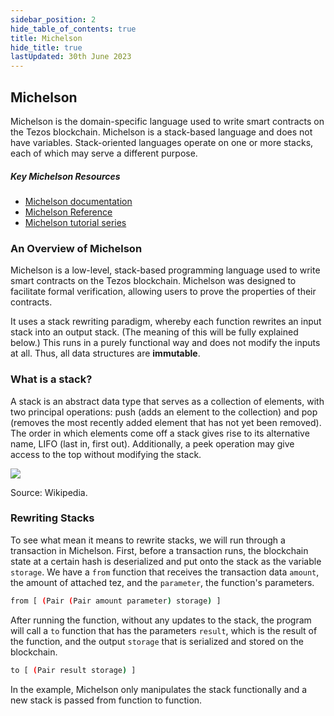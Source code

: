 ```yaml
---
sidebar_position: 2
hide_table_of_contents: true
title: Michelson
hide_title: true
lastUpdated: 30th June 2023
---
```


## Michelson

Michelson is the domain-specific language used to write smart contracts on the Tezos blockchain. Michelson is a stack-based language and does not have variables. Stack-oriented languages operate on one or more stacks, each of which may serve a different purpose.

##### Key Michelson Resources

* [Michelson documentation](http://tezos.gitlab.io/007/michelson.html)
* [Michelson Reference](https://tezos.gitlab.io/michelson-reference/)
* [Michelson tutorial series](https://gitlab.com/camlcase-dev/michelson-tutorial/tree/master)

### An Overview of Michelson

Michelson is a low-level, stack-based programming language used to write smart contracts on the Tezos blockchain. Michelson was designed to facilitate formal verification, allowing users to prove the properties of their contracts.

It uses a stack rewriting paradigm, whereby each function rewrites an input stack into an output stack. \(The meaning of this will be fully explained below.\) This runs in a purely functional way and does not modify the inputs at all. Thus, all data structures are **immutable**.

### What is a stack?

A stack is an abstract data type that serves as a collection of elements, with two principal operations: push \(adds an element to the collection\) and pop \(removes the most recently added element that has not yet been removed\). The order in which elements come off a stack gives rise to its alternative name, LIFO \(last in, first out\). Additionally, a peek operation may give access to the top without modifying the stack.

![](https://upload.wikimedia.org/wikipedia/commons/9/9f/Stack_data_structure.gif)

Source: Wikipedia.

### Rewriting Stacks

To see what mean it means to rewrite stacks, we will run through a transaction in Michelson. First, before a transaction runs, the blockchain state at a certain hash is deserialized and put onto the stack as the variable `storage`. We have a `from` function that receives the transaction data `amount`, the amount of attached tez, and the `parameter`, the function's parameters.

``` sh
from [ (Pair (Pair amount parameter) storage) ]
```

After running the function, without any updates to the stack, the program will call a `to` function that has the parameters `result`, which is the result of the function, and the output `storage` that is serialized and stored on the blockchain.

``` sh
to [ (Pair result storage) ]
```

In the example, Michelson only manipulates the stack functionally and a new stack is passed from function to function.

